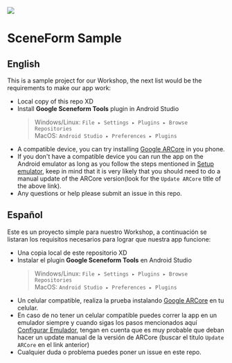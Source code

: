 ![](https://4.bp.blogspot.com/-ONXXz2_DVWQ/Ww7xWBExG7I/AAAAAAAAFrU/PF-kFivAFIw71VJhOaza-GvSvo3wh54gACLcBGAs/s1600/Screenshot%2B2018-05-30%2Bat%2B2.31.26%2BPM.png) 
# SceneForm Sample

## English
This is a sample project for our Workshop, the next list would be the requirements to make our app work:

  - Local copy of this repo XD
  - Install **Google Sceneform Tools** plugin in Android Studio 
    > Windows/Linux: `File ▸ Settings ▸ Plugins ▸ Browse Repositories`     
    > MacOS: `Android Studio ▸ Preferences ▸ Plugins`
  - A compatible device, you can try installing [Google ARCore](https://play.google.com/store/apps/details?id=com.google.ar.core&hl=en) in you phone.
  - If you don't have a compatible device you can run the app on the Android emulator as long as you follow the steps mentioned in [Setup emulator](https://developers.google.com/ar/develop/java/emulator), keep in mind that it is very likely that you should need to do a manual update of the ARCore version(look for the `Update ARCore` title of the above link).
  - Any questions or help please submit an issue in this repo.

## Español
Este es un proyecto simple para nuestro Workshop, a continuación se listaran los requisitos necesarios para lograr que nuestra app funcione:

  - Una copia local de este repositorio XD
  - Instalar el plugin **Google Sceneform Tools** en Android Studio 
    > Windows/Linux: `File ▸ Settings ▸ Plugins ▸ Browse Repositories`     
    > MacOS: `Android Studio ▸ Preferences ▸ Plugins`
  - Un celular compatible, realiza la prueba instalando [Google ARCore](https://play.google.com/store/apps/details?id=com.google.ar.core&hl=en) en tu celular.
  - En caso de no tener un celular compatible puedes correr la app en un emulador siempre y cuando sigas los pasos mencionados aquí [Configurar Emulador](https://developers.google.com/ar/develop/java/emulator), tengan en cuenta que es muy probable que deban hacer un update manual de la versión de ARCore (buscar el titulo `Update ARCore` en el link anterior)
  - Cualquier duda o problema puedes poner un issue en este repo.
